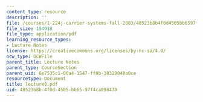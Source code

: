```yaml
---
content_type: resource
description: ''
file: /courses/1-224j-carrier-systems-fall-2003/48523b8b4f0d4505bb6597f4ca898470_lecture8.pdf
file_size: 154918
file_type: application/pdf
learning_resource_types:
- Lecture Notes
license: https://creativecommons.org/licenses/by-nc-sa/4.0/
ocw_type: OCWFile
parent_title: Lecture Notes
parent_type: CourseSection
parent_uid: 6e7535c1-00a4-1547-ff0b-38320040a0ce
resourcetype: Document
title: lecture8.pdf
uid: 48523b8b-4f0d-4505-bb65-97f4ca898470
---
```

